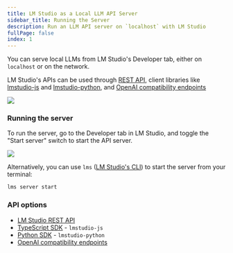 ```yaml
---
title: LM Studio as a Local LLM API Server
sidebar_title: Running the Server
description: Run an LLM API server on `localhost` with LM Studio
fullPage: false
index: 1
---
```


You can serve local LLMs from LM Studio's Developer tab, either on `localhost` or on the network.

LM Studio's APIs can be used through [REST API](/docs/developer/rest), client libraries like [lmstudio-js](/docs/typescript) and [lmstudio-python](/docs/python), and [OpenAI compatibility endpoints](/docs/developer/openai-compat)

<img src="/assets/docs/server.png" style="" data-caption="Load and serve LLMs from LM Studio" />

### Running the server

To run the server, go to the Developer tab in LM Studio, and toggle the "Start server" switch to start the API server.

<img src="/assets/docs/server-start.png" style="" data-caption="Start the LM Studio API Server" />



Alternatively, you can use `lms` ([LM Studio's CLI](/docs/cli)) to start the server from your terminal:

```bash
lms server start
```


### API options

- [LM Studio REST API](/docs/developer/rest)
- [TypeScript SDK](/docs/typescript) - `lmstudio-js`
- [Python SDK](/docs/python) - `lmstudio-python`
- [OpenAI compatibility endpoints](/docs/developer/openai-compat)
